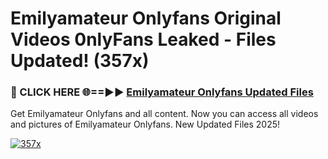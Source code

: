 # Emilyamateur Onlyfans Original Videos 0nlyFans Leaked - Files Updated! (357x)

<h3>🔴 CLICK HERE 🌐==►► <a href="https://tinyurl.com/2m67pmp6" rel="nofollow">Emilyamateur Onlyfans Updated Files</a></h3>

Get Emilyamateur Onlyfans and all content. Now you can access all videos and pictures of Emilyamateur Onlyfans. New Updated Files 2025!

[![357x](https://i.imgur.com/H4QAA4z.gif)](https://tinyurl.com/2m67pmp6)